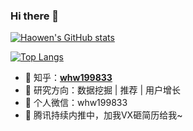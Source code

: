 ### Hi there 👋



[![Haowen's GitHub stats](https://github-readme-stats.vercel.app/api?username=acse-hw20)](https://github.com/acse-hw20/github-readme-stats)

[![Top Langs](https://github-readme-stats.vercel.app/api/top-langs/?username=acse-hw20&langs_count=8)](https://github.com/acse-hw20/github-readme-stats)


<!-- - 🍉 公众号：**NLP情报局** -->
- 🍎 知乎：**[whw199833](https://www.zhihu.com/people/whw199833)**
- 🍇 研究方向：数据挖掘 | 推荐 | 用户增长
- 🍊 个人微信：whw199833
- 🍑 腾讯持续内推中，加我VX砸简历给我~

<!--
**acse-hw20/acse-hw20** is a ✨ _special_ ✨ repository because its `README.md` (this file) appears on your GitHub profile.

Here are some ideas to get you started:

- 🔭 I’m currently working on ...
- 🌱 I’m currently learning ...
- 👯 I’m looking to collaborate on ...
- 🤔 I’m looking for help with ...
- 💬 Ask me about ...
- 📫 How to reach me: ...
- 😄 Pronouns: ...
- ⚡ Fun fact: ...
-->
